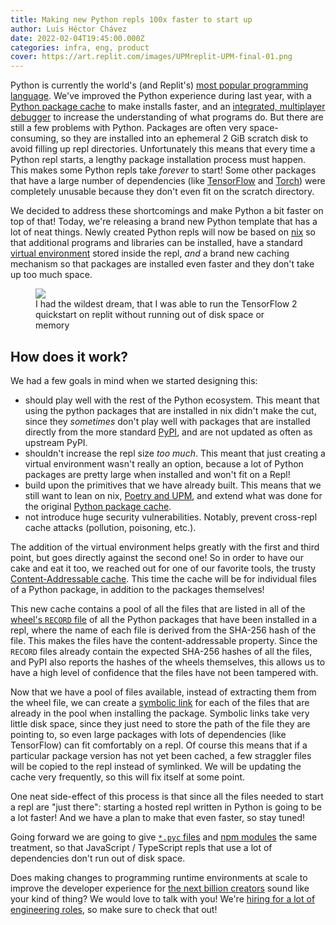```yaml
---
title: Making new Python repls 100x faster to start up
author: Luis Héctor Chávez
date: 2022-02-04T19:45:00.000Z
categories: infra, eng, product
cover: https://art.replit.com/images/UPMreplit-UPM-final-01.png
---
```


Python is currently the world's (and Replit's) [most popular programming language](https://www.tiobe.com/tiobe-index/). We've improved the Python experience during last year, with a [Python package cache](https://blog.replit.com/python-package-cache) to make installs faster, and an  [integrated, multiplayer debugger](https://blog.replit.com/multiplayer-debugging) to increase the understanding of what programs do. But there are still a few problems with Python. Packages are often very space-consuming, so they are installed into an ephemeral 2 GiB scratch disk to avoid filling up repl directories. Unfortunately this means that every time a Python repl starts, a lengthy package installation process must happen. This makes some Python repls take _forever_ to start! Some other packages that have a large number of dependencies (like [TensorFlow](https://www.tensorflow.org/) and [Torch](https://pytorch.org/)) were completely unusable because they don't even fit on the scratch directory.

We decided to address these shortcomings and make Python a bit faster on top of that! Today, we're releasing a brand new Python template that has a lot of neat things. Newly created Python repls will now be based on [nix](https://blog.replit.com/nix) so that additional programs and libraries can be installed, have a standard [virtual environment](https://docs.python.org/3/tutorial/venv.html) stored inside the repl, _and_ a brand new caching mechanism so that packages are installed even faster and they don't take up too much space.

<figure>
  <image src="./images/python-new-template/tfpls.png">
  <figcaption>I had the wildest dream, that I was able to run the TensorFlow 2 quickstart on replit without running out of disk space or memory</figcaption>
</figure>

## How does it work?

We had a few goals in mind when we started designing this:

- should play well with the rest of the Python ecosystem. This meant that using the python packages that are installed in nix didn't make the cut, since they _sometimes_ don't play well with packages that are installed directly from the more standard [PyPI](https://pypi.org), and are not updated as often as upstream PyPI.
- shouldn't increase the repl size _too much_. This  meant that just creating a virtual environment wasn't really an option, because a lot of Python packages are pretty large when installed and won't fit on a Repl!
- build upon the primitives that we have already built. This means that we still want to lean on nix, [Poetry and UPM](https://blog.replit.com/upm), and extend what was done for the original [Python package cache](https://blog.replit.com/python-package-cache).
- not introduce huge security vulnerabilities. Notably, prevent cross-repl cache attacks (pollution, poisoning, etc.).

The addition of the virtual environment helps greatly with the first and third point, but goes directly against the second one! So in order to have our cake and eat it too, we reached out for one of our favorite tools, the trusty [Content-Addressable cache](https://blog.replit.com/python-package-cache#cacache). This time the cache will be for individual files of a Python package, in addition to the packages themselves!

This new cache contains a pool of all the files that are listed in all of the [wheel's `RECORD` file](https://www.python.org/dev/peps/pep-0491/#the-dist-info-directory) of all the Python packages that have been installed in a repl, where the name of each file is derived from the SHA-256 hash of the file. This makes the files have the content-addressable property. Since the `RECORD` files already contain the expected SHA-256 hashes of all the files, and PyPI also reports the hashes of the wheels themselves, this allows us to have a high level of confidence that the files have not been tampered with.

Now that we have a pool of files available, instead of extracting them from the wheel file, we can create a [symbolic link](https://en.wikipedia.org/wiki/Symbolic_link) for each of the files that are already in the pool when installing the package. Symbolic links take very little disk space, since they just need to store the path of the file they are pointing to, so even large packages with lots of dependencies (like TensorFlow) can fit comfortably on a repl. Of course this means that if a particular package version has not yet been cached, a few straggler files will be copied to the repl instead of symlinked. We will be updating the cache very frequently, so this will fix itself at some point.

One neat side-effect of this process is that since all the files needed to start a repl are "just there": starting a hosted repl written in Python is going to be a lot faster! And we have a plan to make that even faster, so stay tuned!

Going forward we are going to give [`*.pyc` files](https://www.python.org/dev/peps/pep-3147/) and [npm modules](https://www.npmjs.com/) the same treatment, so that JavaScript / TypeScript repls that use a lot of dependencies don't run out of disk space.

Does making changes to programming runtime environments at scale to improve the developer experience for [the next billion creators](https://blog.replit.com/b) sound like your kind of thing? We would love to talk with you! We're [hiring for a lot of engineering roles](https://replit.com/site/careers), so make sure to check that out!